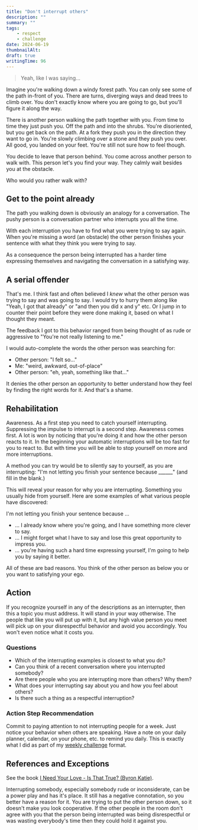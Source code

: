 ```yaml
---
title: "Don't interrupt others"
description: ""
summary: ""
tags:
    - respect
    - challenge
date: 2024-06-19
thumbnailAlt:
draft: true
writingTime: 96
---
```


> Yeah, like I was saying…

Imagine you're walking down a windy forest path.
You can only see some of the path in-front of you.
There are turns, diverging ways and dead trees to climb over.
You don't exactly know where you are going to go, but you'll figure it along
the way.

There is another person walking the path together with you.
From time to time they just push you.
Off the path and into the shrubs.
You're disoriented, but you get back on the path.
At a fork they push you in the direction they want to go in.
You're slowly climbing over a stone and they push you over.
All good, you landed on your feet.
You're still not sure how to feel though.

You decide to leave that person behind.
You come across another person to walk with.
This person let's you find your way.
They calmly wait besides you at the obstacle.

Who would you rather walk with?

## Get to the point already

The path you walking down is obviously an analogy for a conversation.
The pushy person is a conversation partner who interrupts you all the time.

With each interruption you have to find what you were trying to say again.
When you're missing a word (an obstacle) the other person finishes your
sentence with what they think you were trying to say.

As a consequence the person being interrupted has a harder time expressing
themselves and navigating the conversation in a satisfying way.

## A serial offender

That's me.
I think fast and often believed I _knew_ what the other person was trying to
say and was going to say.
I would try to hurry them along like "Yeah, I got that already" or "and
then you did x and y" etc.
Or I jump in to counter their point before they were done making it, based
on what I thought they meant.

The feedback I got to this behavior ranged from being thought of as rude or
aggressive to "You're not really listening to me."

I would auto-complete the words the other person was searching for:
- Other person: "I felt so…"
- Me: "weird, awkward, out-of-place"
- Other person: "eh, yeah, something like that…"

It denies the other person an opportunity to better understand how they feel
by finding the right words for it.
And that's a shame.

## Rehabilitation 

Awareness.
As a first step you need to catch yourself interrupting.
Suppressing the impulse to interrupt is a second step.
Awareness comes first.
A lot is won by noticing that you're doing it and how the other person
reacts to it.
In the beginning your automatic interruptions will be too fast for you to
react to.
But with time you will be able to stop yourself on more and more
interruptions.

A method you can try would be to silently say to yourself, as you are
interrupting: "I'm not letting you finish your sentence because ______" (and
fill in the blank.)

This will reveal your reason for why you are interrupting.
Something you usually hide from yourself.
Here are some examples of what various people have discovered:

I'm not letting you finish your sentence because …
- … I already know where you're going, and I have something more clever to
say.
- … I might forget what I have to say and lose this great opportunity to
impress you.
- … you're having such a hard time expressing yourself, I'm going to help
you by saying it better.

All of these are bad reasons.
You think of the other person as below you or you want to satisfying your
ego.

## Action

If you recognize yourself in any of the descriptions as an interrupter, then
this a topic you must address.
It will stand in your way otherwise.
The people that like you will put up with it, but any high value person you
meet will pick up on your disrespectful behavior and avoid you accordingly.
You won't even notice what it costs you.

### Questions

- Which of the interrupting examples is closest to what you do?
- Can you think of a recent conversation where you interrupted somebody?
- Are there people who you are interrupting more than others? Why them?
- What does your interrupting say about you and how you feel about others?
- Is there such a thing as a respectful interruption?

### Action Step Recommendation

Commit to paying attention to not interrupting people for a week.
Just notice your behavior when others are speaking.
Have a note on your daily planner, calendar, on your phone, etc. to remind
you daily.
This is exactly what I did as part of my [weekly challenge](misc/challenges) format.

## References and Exceptions

See the book [I Need Your Love - Is That True? (Byron Katie)](https://www.amazon.de/Need-Your-Love-approval-appreciation/dp/1844130266?&linkCode=ll1&tag=jneidel06-21&linkId=016ef1711a48856b04fb1f162508e831).

Interrupting somebody, especially somebody rude or inconsiderate, can be a
power play and has it's place.
It still has a negative connotation, so you better have a reason for it.
You are trying to put the other person down, so it doesn't make you look
cooperative.
If the other people in the room don't agree with you that the person being
interrupted was being disrespectful or was wasting everybody's time then they
could hold it against you.
